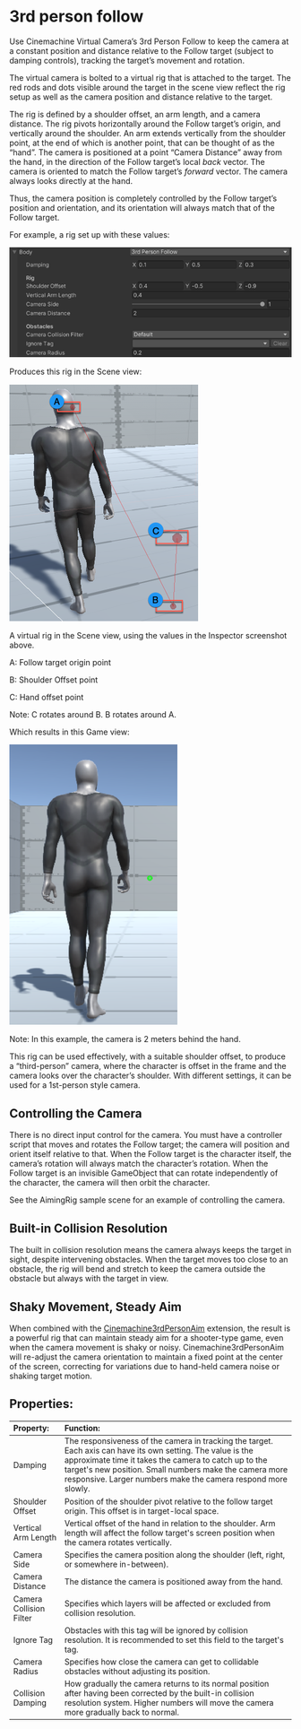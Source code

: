 # 3rd person follow

Use Cinemachine Virtual Camera’s 3rd Person Follow to keep the camera at a constant position and distance relative to the Follow target (subject to damping controls), tracking the target’s movement and rotation.

The virtual camera is bolted to a virtual rig that is attached to the target. The red rods and dots visible around the target in the scene view reflect the rig setup as well as the camera position and distance relative to the target.

The rig is defined by a shoulder offset, an arm length, and a camera distance. The rig pivots horizontally around the Follow target’s origin, and vertically around the shoulder. An arm extends vertically from the shoulder point, at the end of which is another point, that can be thought of as the “hand”. The camera is positioned at a point “Camera Distance” away from the hand, in the direction of the Follow target’s local *back* vector. The camera is oriented to match the Follow target’s *forward* vector. The camera always looks directly at the hand.

Thus, the camera position is completely controlled by the Follow target’s position and orientation, and its orientation will always match that of the Follow target.



For example, a rig set up with these values:

![](images/CinemachineRigInspectorValuesExample.png)



Produces this rig in the Scene view:

![](images/CinemachineRIgSceneView.png)

A virtual rig in the Scene view, using the values in the Inspector screenshot above.

A: Follow target origin point

B: Shoulder Offset point

C: Hand offset point

Note: C rotates around B. B rotates around A.



Which results in this Game view:



![](images/CinemachineRigGameViewExample.png)

Note: In this example, the camera is 2 meters behind the hand.

This rig can be used effectively, with a suitable shoulder offset, to produce a “third-person” camera, where the character is offset in the frame and the camera looks over the character’s shoulder. With different settings, it can be used for a 1st-person style camera.



## Controlling the Camera

There is no direct input control for the camera. You must have a controller script that moves and rotates the Follow target; the camera will position and orient itself relative to that. When the Follow target is the character itself, the camera’s rotation will always match the character’s rotation. When the Follow target is an invisible GameObject that can rotate independently of the character, the camera will then orbit the character.

See the AimingRig sample scene for an example of controlling the camera.

## Built-in Collision Resolution

The built in collision resolution means the camera always keeps the target in sight, despite intervening obstacles. When the target moves too close to an obstacle, the rig will bend and stretch to keep the camera outside the obstacle but always with the target in view.

## Shaky Movement, Steady Aim

When combined with the [Cinemachine3rdPersonAim](Cinemachine3rdPersonAim.md) extension, the result is a powerful rig that can maintain steady aim for a shooter-type game, even when the camera movement is shaky or noisy. Cinemachine3rdPersonAim will re-adjust the camera orientation to maintain a fixed point at the center of the screen, correcting for variations due to hand-held camera noise or shaking target motion.

## Properties:

|**Property:**|**Function:**|
|:---|:---|
| Damping                 | The responsiveness of the camera in tracking the target. Each axis can have its own setting. The value is the approximate time it takes the camera to catch up to the target's new position. Small numbers make the camera more responsive. Larger numbers make the camera respond more slowly. |
| Shoulder Offset         | Position of the shoulder pivot relative to the follow target origin. This offset is in target-local space. |
| Vertical Arm Length     | Vertical offset of the hand in relation to the shoulder. Arm length will affect the follow target's screen position when the camera rotates vertically. |
| Camera Side             | Specifies the camera position along the shoulder (left, right, or somewhere in-between). |
| Camera Distance         | The distance the camera is positioned away from the hand. |
| Camera Collision Filter | Specifies which layers will be affected or excluded from collision resolution. |
| Ignore Tag              | Obstacles with this tag will be ignored by collision resolution. It is recommended to set this field to the target's tag. |
| Camera Radius           | Specifies how close the camera can get to collidable obstacles without adjusting its position. |
| Collision Damping       |How gradually the camera returns to its normal position after having been corrected by the built-in collision resolution system. Higher numbers will move the camera more gradually back to normal.|
